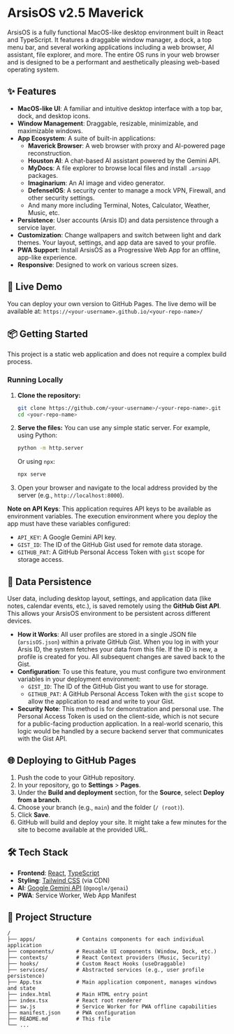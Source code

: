 # ArsisOS v2.5 Maverick

ArsisOS is a fully functional MacOS-like desktop environment built in React and TypeScript. It features a draggable window manager, a dock, a top menu bar, and several working applications including a web browser, AI assistant, file explorer, and more. The entire OS runs in your web browser and is designed to be a performant and aesthetically pleasing web-based operating system.

## ✨ Features

-   **MacOS-like UI**: A familiar and intuitive desktop interface with a top bar, dock, and desktop icons.
-   **Window Management**: Draggable, resizable, minimizable, and maximizable windows.
-   **App Ecosystem**: A suite of built-in applications:
    -   **Maverick Browser**: A web browser with proxy and AI-powered page reconstruction.
    -   **Houston AI**: A chat-based AI assistant powered by the Gemini API.
    -   **MyDocs**: A file explorer to browse local files and install `.arsapp` packages.
    -   **Imaginarium**: An AI image and video generator.
    -   **DefenseIOS**: A security center to manage a mock VPN, Firewall, and other security settings.
    -   And many more including Terminal, Notes, Calculator, Weather, Music, etc.
-   **Persistence**: User accounts (Arsis ID) and data persistence through a service layer.
-   **Customization**: Change wallpapers and switch between light and dark themes. Your layout, settings, and app data are saved to your profile.
-   **PWA Support**: Install ArsisOS as a Progressive Web App for an offline, app-like experience.
-   **Responsive**: Designed to work on various screen sizes.

## 🚀 Live Demo

You can deploy your own version to GitHub Pages. The live demo will be available at: `https://<your-username>.github.io/<your-repo-name>/`

## 📦 Getting Started

This project is a static web application and does not require a complex build process.

### Running Locally

1.  **Clone the repository:**
    ```bash
    git clone https://github.com/<your-username>/<your-repo-name>.git
    cd <your-repo-name>
    ```

2.  **Serve the files:**
    You can use any simple static server. For example, using Python:
    ```bash
    python -m http.server
    ```
    Or using `npx`:
    ```bash
    npx serve
    ```

3.  Open your browser and navigate to the local address provided by the server (e.g., `http://localhost:8000`).

**Note on API Keys**: This application requires API keys to be available as environment variables. The execution environment where you deploy the app must have these variables configured:
-   `API_KEY`: A Google Gemini API key.
-   `GIST_ID`: The ID of the GitHub Gist used for remote data storage.
-   `GITHUB_PAT`: A GitHub Personal Access Token with `gist` scope for storage access.

## 💾 Data Persistence

User data, including desktop layout, settings, and application data (like notes, calendar events, etc.), is saved remotely using the **GitHub Gist API**. This allows your ArsisOS environment to be persistent across different devices.

-   **How it Works**: All user profiles are stored in a single JSON file (`arsisOS.json`) within a private GitHub Gist. When you log in with your Arsis ID, the system fetches your data from this file. If the ID is new, a profile is created for you. All subsequent changes are saved back to the Gist.
-   **Configuration**: To use this feature, you must configure two environment variables in your deployment environment:
    -   `GIST_ID`: The ID of the GitHub Gist you want to use for storage.
    -   `GITHUB_PAT`: A GitHub Personal Access Token with the `gist` scope to allow the application to read and write to your Gist.
-   **Security Note**: This method is for demonstration and personal use. The Personal Access Token is used on the client-side, which is not secure for a public-facing production application. In a real-world scenario, this logic would be handled by a secure backend server that communicates with the Gist API.

## 🌐 Deploying to GitHub Pages

1.  Push the code to your GitHub repository.
2.  In your repository, go to **Settings** > **Pages**.
3.  Under the **Build and deployment** section, for the **Source**, select **Deploy from a branch**.
4.  Choose your branch (e.g., `main`) and the folder (`/ (root)`).
5.  Click **Save**.
6.  GitHub will build and deploy your site. It might take a few minutes for the site to become available at the provided URL.

## 🛠️ Tech Stack

-   **Frontend**: [React](https://reactjs.org/), [TypeScript](https://www.typescriptlang.org/)
-   **Styling**: [Tailwind CSS](https://tailwindcss.com/) (via CDN)
-   **AI**: [Google Gemini API](https://ai.google.dev/) (`@google/genai`)
-   **PWA**: Service Worker, Web App Manifest

## 📁 Project Structure

```
/
├── apps/             # Contains components for each individual application
├── components/       # Reusable UI components (Window, Dock, etc.)
├── contexts/         # React Context providers (Music, Security)
├── hooks/            # Custom React Hooks (useDraggable)
├── services/         # Abstracted services (e.g., user profile persistence)
├── App.tsx           # Main application component, manages windows and state
├── index.html        # Main HTML entry point
├── index.tsx         # React root renderer
├── sw.js             # Service Worker for PWA offline capabilities
├── manifest.json     # PWA configuration
├── README.md         # This file
└── ...
```